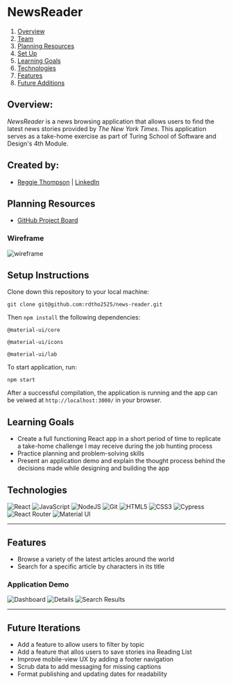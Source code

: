 # NewsReader

1. [Overview](#overview)
2. [Team](#create-by)
3. [Planning Resources](#planning-resources)
4. [Set Up](#setup-instructions)
5. [Learning Goals](#learning-goals)
6. [Technologies](#technologies)
7. [Features](#features)
8. [Future Additions](#future-iterations)


## Overview:
_NewsReader_ is a news browsing application that allows users to find the latest news stories provided by _The New York Times_. This application serves as a take-home exercise as part of Turing School of Software and Design's 4th Module.

## Created by:
- [Reggie Thompson](https://github.com/rdtho2525) | [LinkedIn](https://www.linkedin.com/in/reggie-thompson-136979137/)


## Planning Resources

* [GitHub Project Board](https://github.com/rdtho2525/news-reader/projects)

### Wireframe

![wireframe](https://user-images.githubusercontent.com/70557704/121052326-81f0a700-c777-11eb-962e-5f404ca046e5.png)


## Setup Instructions


Clone down this repository to your local machine:

```
git clone git@github.com:rdtho2525/news-reader.git
```

Then `npm install` the following dependencies:

```
@material-ui/core
```

```
@material-ui/icons
```

```
@material-ui/lab
```

To start application, run:

```
npm start
```

After a successful compilation, the application is running and the app can be veiwed at `http://localhost:3000/` in your browser.



## Learning Goals
+ Create a full functioning React app in a short period of time to replicate a take-home challenge I may receive during the job hunting process
+ Practice planning and problem-solving skills
+ Present an application demo and explain the thought process behind the decisions made while designing and building the app

## Technologies

<img alt="React" src="https://img.shields.io/badge/react%20-%2320232a.svg?&style=for-the-badge&logo=react&logoColor=%2361DAFB"/>
<img alt="JavaScript" src="https://img.shields.io/badge/javascript%20-%23323330.svg?&style=for-the-badge&logo=javascript&logoColor=%23F7DF1E"/>
<img alt="NodeJS" src="https://img.shields.io/badge/node.js%20-%2343853D.svg?&style=for-the-badge&logo=node.js&logoColor=white"/>
<img alt="Git" src="https://img.shields.io/badge/git%20-%23F05033.svg?&style=for-the-badge&logo=git&logoColor=white"/>
<img alt="HTML5" src="https://img.shields.io/badge/html5%20-%23E34F26.svg?&style=for-the-badge&logo=html5&logoColor=white"/>
<img alt="CSS3" src="https://img.shields.io/badge/css3%20-%231572B6.svg?&style=for-the-badge&logo=css3&logoColor=white"/>
<img alt="Cypress" src='https://img.shields.io/badge/cypress%20-%23404d59.svg?&style=for-the-badge&logo=Cypress&logoColor=white'/>
<img alt="React Router" src='https://img.shields.io/badge/React_Router-CA4245?style=for-the-badge&logo=react-router&logoColor=white'/>
<img alt="Material UI" src='https://img.shields.io/badge/Material--UI-0081CB?style=for-the-badge&logo=material-ui&logoColor=white'/>
<!-- <img alt="Travis CI" src='https://img.shields.io/travis/jupyterhub/jupyterhub/master?logo=travis'/> -->

---
## Features
+ Browse a variety of the latest articles around the world
+ Search for a specific article by characters in its title


### Application Demo
![Dashboard](https://user-images.githubusercontent.com/70557704/121054292-730af400-c779-11eb-848e-3e0dde2d1ee2.png)
![Details](https://user-images.githubusercontent.com/70557704/121055012-21af3480-c77a-11eb-873b-bd68880e6e2b.png)
![Search Results](https://user-images.githubusercontent.com/70557704/121055160-41def380-c77a-11eb-9b16-cfaa4e4bc9eb.png)



---
## Future Iterations
+ Add a feature to allow users to filter by topic
+ Add a feature that allos users to save stories ina Reading List
+ Improve mobile-view UX by adding a footer navigation
+ Scrub data to add messaging for missing captions
+ Format publishing and updating dates for readability



